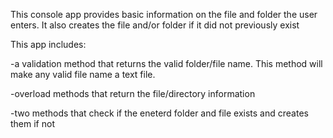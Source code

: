 This console app provides basic information on the file and folder the user enters.
It also creates the file and/or folder if it did not previously exist

This app includes:

-a validation method that returns the valid folder/file name. This method will make any valid file name a text file.

-overload methods that return the file/directory information

-two methods that check if the eneterd folder and file exists and creates them if not
